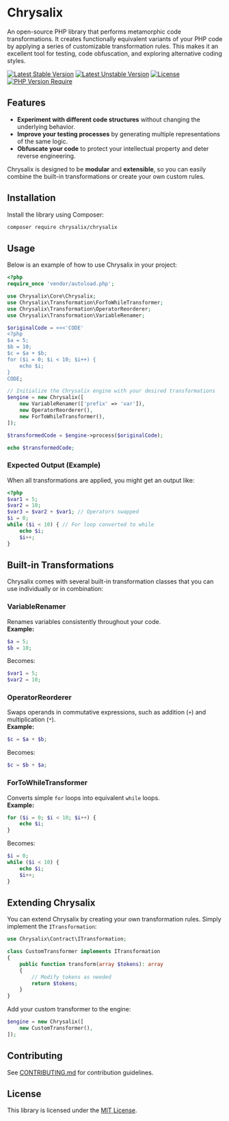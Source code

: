 # Chrysalix

An open-source PHP library that performs metamorphic code transformations. It creates functionally equivalent variants of your PHP code by applying a series of customizable transformation rules. This makes it an excellent tool for testing, code obfuscation, and exploring alternative coding styles.

[![Latest Stable Version](https://poser.pugx.org/chrysalix/chrysalix/v?style=for-the-badge)](https://packagist.org/packages/chrysalix/chrysalix)
[![Latest Unstable Version](https://poser.pugx.org/chrysalix/chrysalix/v/unstable?style=for-the-badge)](https://packagist.org/packages/chrysalix/chrysalix)
[![License](https://poser.pugx.org/chrysalix/chrysalix/license?style=for-the-badge)](https://packagist.org/packages/chrysalix/chrysalix)
[![PHP Version Require](https://poser.pugx.org/chrysalix/chrysalix/require/php?style=for-the-badge)](https://packagist.org/packages/chrysalix/chrysalix)

## Features

- **Experiment with different code structures** without changing the underlying behavior.
- **Improve your testing processes** by generating multiple representations of the same logic.
- **Obfuscate your code** to protect your intellectual property and deter reverse engineering.

Chrysalix is designed to be **modular** and **extensible**, so you can easily combine the built-in transformations or create your own custom rules.

## Installation

Install the library using Composer:

```bash
composer require chrysalix/chrysalix
```

## Usage

Below is an example of how to use Chrysalix in your project:

```php
<?php
require_once 'vendor/autoload.php';

use Chrysalix\Core\Chrysalix;
use Chrysalix\Transformation\ForToWhileTransformer;
use Chrysalix\Transformation\OperatorReorderer;
use Chrysalix\Transformation\VariableRenamer;

$originalCode = <<<'CODE'
<?php
$a = 5;
$b = 10;
$c = $a + $b;
for ($i = 0; $i < 10; $i++) {
    echo $i;
}
CODE;

// Initialize the Chrysalix engine with your desired transformations
$engine = new Chrysalix([
    new VariableRenamer(['prefix' => 'var']),
    new OperatorReorderer(),
    new ForToWhileTransformer(),
]);

$transformedCode = $engine->process($originalCode);

echo $transformedCode;
```

### Expected Output (Example)
When all transformations are applied, you might get an output like:

```php
<?php
$var1 = 5;
$var2 = 10;
$var3 = $var2 + $var1; // Operators swapped
$i = 0;
while ($i < 10) { // For loop converted to while
    echo $i;
    $i++;
}
```

## Built-in Transformations

Chrysalix comes with several built-in transformation classes that you can use individually or in combination:

### VariableRenamer
Renames variables consistently throughout your code.  
**Example:**
```php
$a = 5; 
$b = 10;
```
Becomes:
```php
$var1 = 5;
$var2 = 10;
```

### OperatorReorderer
Swaps operands in commutative expressions, such as addition (`+`) and multiplication (`*`).  
**Example:**
```php
$c = $a + $b;
```
Becomes:
```php
$c = $b + $a;
```

### ForToWhileTransformer
Converts simple `for` loops into equivalent `while` loops.  
**Example:**
```php
for ($i = 0; $i < 10; $i++) {
    echo $i;
}
```
Becomes:
```php
$i = 0;
while ($i < 10) {
    echo $i;
    $i++;
}
```

## Extending Chrysalix

You can extend Chrysalix by creating your own transformation rules. Simply implement the `ITransformation`:

```php
use Chrysalix\Contract\ITransformation;

class CustomTransformer implements ITransformation
{
    public function transform(array $tokens): array
    {
        // Modify tokens as needed
        return $tokens;
    }
}
```

Add your custom transformer to the engine:

```php
$engine = new Chrysalix([
    new CustomTransformer(),
]);
```

## Contributing

See [CONTRIBUTING.md](CONTRIBUTING.md) for contribution guidelines.

## License

This library is licensed under the [MIT License](LICENSE).
